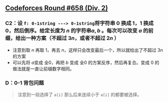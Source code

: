 ## [Codeforces Round #658 (Div. 2)](https://codeforces.com/contest/1382)

### C2：设 `f: 0-1string ---> 0-1string`将字符串 0 换成 1，1 换成 0，然后倒序。给定长度为 $n$ 的字符串$a, b$ 。每次可以改变 $a$ 的前缀，给出一种方案（不超过 $3n$，或者不超过 $2n$ ）

- 注意到取 $n$ 再取 $1$，再去 $n$，这样只会改变最后一个，所以就给出了不超过 $3n$ 的方案
- 可以先将 $a$变成 全$0$，再把 $b$ 变成 全$0$ 的方案反序，然后再复合。变成 $0$ 的做法就是一直让前缀数字相同。


### D：0-1 背包问题

> 注意到一段选择了 `a[i]` 那么后来连续小于 `a[i]` 的都要被选择。